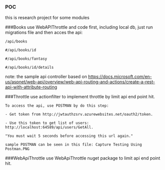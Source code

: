 ### POC
this is research project for some modules

###Books
use WebAPIThrottle and code first, including local db, just run migrations file and then acces the api:
```
/api/books
```
```
#/api/books/id
```
```
#/api/books/fantasy
```
```
#/api/books/id/details
```

note: the sample api controller based on https://docs.microsoft.com/en-us/aspnet/web-api/overview/web-api-routing-and-actions/create-a-rest-api-with-attribute-routing

###Throttle
use actionfilter to implement throttle by limit api end point hit.
```
To access the api, use POSTMAN by do this step:

- Get token from http://jwtauthzsrv.azurewebsites.net/oauth2/token.

- Use this token to get list of users: http://localhost:64589/api/users/GetAll. 

"You must wait 5 seconds before accessing this url again."

sample POSTMAN can be seen in this file: Capture Testing Using Postman.PNG

```

###WebApiThrottle
use WebApiThrottle nuget package to limit api end point hit.

